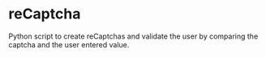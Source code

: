 # reCaptcha
Python script to create reCaptchas and validate the user by comparing the captcha and the user entered value.
